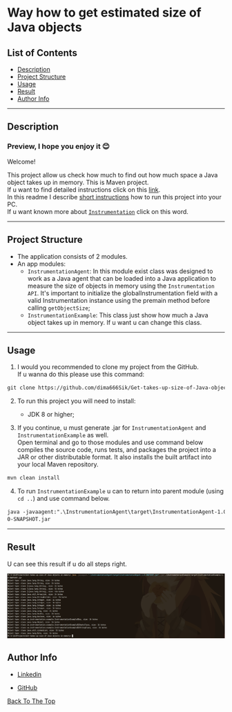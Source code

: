 # Way how to get estimated size of Java objects

## List of Contents

- [Description](#description)
- [Project Structure](#project-structure)
- [Usage](#usage)
- [Result](#result)
- [Author Info](#author-info)

---

## Description

### Preview, I hope you enjoy it 😊

Welcome!

This project allow us check how much to find out how much space a Java object takes up in memory.
This is Maven project.<br>
If u want to find detailed instructions click on this [link](https://www.baeldung.com/java-size-of-object).<br>
In this readme I describe [short instructions](#usage) how to run this project into your PC.<br>
If u want known more about [`Instrumentation`](https://www.baeldung.com/java-instrumentation) click on this word.<br>

---

## Project Structure

- The application consists of 2 modules.
- An app modules:
    - `InstrumentationAgent`: In this module exist class was designed to work as a Java agent that can be loaded into a
      Java application to measure the size of objects in memory using the `Instrumentation API`. It's important to
      initialize the globalInstrumentation field with a valid Instrumentation instance using the premain method before
      calling `getObjectSize`;
    - `InstrumentationExample`: This class just show how much a Java object takes up in memory. If u want u can change
      this class.

___

## Usage

1. I would you recommended to clone my project from the GitHub.
   <br> If u wanna do this please use this command:

```md  
git clone https://github.com/dima666Sik/Get-takes-up-size-of-Java-objects-in-memory.git
```

2. To run this project you will need to install:
    - JDK 8 or higher;

3. If you continue, u must generate .jar for `InstrumentationAgent` and `InstrumentationExample` as well.<br>
Open terminal and go to those modules and use command below compiles the source code, runs tests, and packages the project into a JAR or other distributable format. It also installs the built artifact into your local Maven repository.

```md
mvn clean install
```
4. To run `InstrumentationExample` u can to return into parent module (using `cd ..`) and use command below. 

```md
java -javaagent:".\InstrumentationAgent\target\InstrumentationAgent-1.0-SNAPSHOT.jar" -jar .\InstrumentationExample\target\InstrumentationExample-1.
0-SNAPSHOT.jar
```
---

## Result

U can see this result if u do all steps right.

![Result](InstrumentationExample/src/main/resources/img_for_github/result.png)

## Author Info

- [Linkedin](https://www.linkedin.com)

- [GitHub](https://github.com/dima666Sik)

[Back To The Top](#chatbot-game-v2)